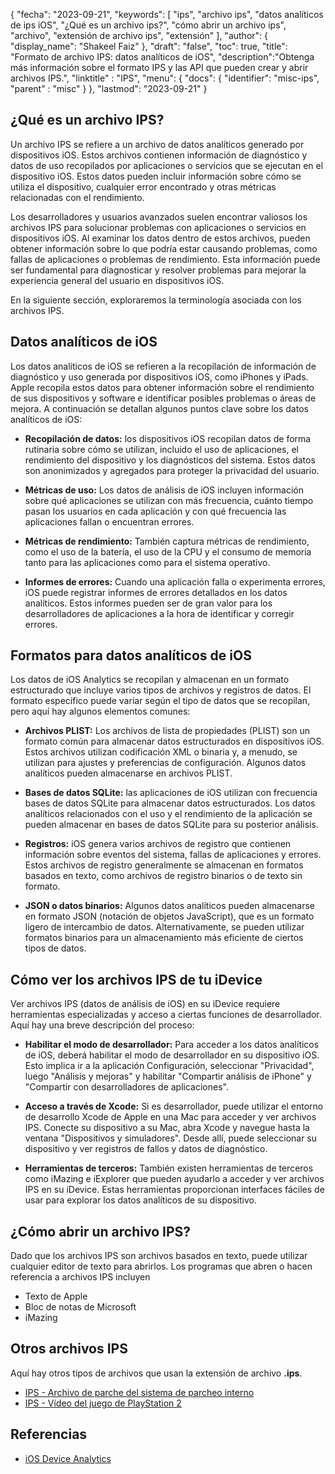 {
"fecha": "2023-09-21",
  "keywords": [
"ips",
"archivo ips",
"datos analíticos de ips iOS",
"¿Qué es un archivo ips?",
"cómo abrir un archivo ips",
"archivo",
"extensión de archivo ips",
"extensión"
],
  "author": {
"display_name": "Shakeel Faiz"
},
"draft": "false",
"toc": true,
"title": "Formato de archivo IPS: datos analíticos de iOS",
  "description":"Obtenga más información sobre el formato IPS y las API que pueden crear y abrir archivos IPS.",
"linktitle" :  "IPS",
  "menu": {
    "docs": {
      "identifier": "misc-ips",
"parent" : "misc"
}
},
"lastmod": "2023-09-21"
}

## ¿Qué es un archivo IPS?

Un archivo IPS se refiere a un archivo de datos analíticos generado por dispositivos iOS. Estos archivos contienen información de diagnóstico y datos de uso recopilados por aplicaciones o servicios que se ejecutan en el dispositivo iOS. Estos datos pueden incluir información sobre cómo se utiliza el dispositivo, cualquier error encontrado y otras métricas relacionadas con el rendimiento.

Los desarrolladores y usuarios avanzados suelen encontrar valiosos los archivos IPS para solucionar problemas con aplicaciones o servicios en dispositivos iOS. Al examinar los datos dentro de estos archivos, pueden obtener información sobre lo que podría estar causando problemas, como fallas de aplicaciones o problemas de rendimiento. Esta información puede ser fundamental para diagnosticar y resolver problemas para mejorar la experiencia general del usuario en dispositivos iOS.

En la siguiente sección, exploraremos la terminología asociada con los archivos IPS.

## Datos analíticos de iOS

Los datos analíticos de iOS se refieren a la recopilación de información de diagnóstico y uso generada por dispositivos iOS, como iPhones y iPads. Apple recopila estos datos para obtener información sobre el rendimiento de sus dispositivos y software e identificar posibles problemas o áreas de mejora. A continuación se detallan algunos puntos clave sobre los datos analíticos de iOS:

- **Recopilación de datos:** los dispositivos iOS recopilan datos de forma rutinaria sobre cómo se utilizan, incluido el uso de aplicaciones, el rendimiento del dispositivo y los diagnósticos del sistema. Estos datos son anonimizados y agregados para proteger la privacidad del usuario.

- **Métricas de uso:** Los datos de análisis de iOS incluyen información sobre qué aplicaciones se utilizan con más frecuencia, cuánto tiempo pasan los usuarios en cada aplicación y con qué frecuencia las aplicaciones fallan o encuentran errores.

- **Métricas de rendimiento:** También captura métricas de rendimiento, como el uso de la batería, el uso de la CPU y el consumo de memoria tanto para las aplicaciones como para el sistema operativo.

- **Informes de errores:** Cuando una aplicación falla o experimenta errores, iOS puede registrar informes de errores detallados en los datos analíticos. Estos informes pueden ser de gran valor para los desarrolladores de aplicaciones a la hora de identificar y corregir errores.

## Formatos para datos analíticos de iOS

Los datos de iOS Analytics se recopilan y almacenan en un formato estructurado que incluye varios tipos de archivos y registros de datos. El formato específico puede variar según el tipo de datos que se recopilan, pero aquí hay algunos elementos comunes:

- **Archivos PLIST:** Los archivos de lista de propiedades (PLIST) son un formato común para almacenar datos estructurados en dispositivos iOS. Estos archivos utilizan codificación XML o binaria y, a menudo, se utilizan para ajustes y preferencias de configuración. Algunos datos analíticos pueden almacenarse en archivos PLIST.

- **Bases de datos SQLite:** las aplicaciones de iOS utilizan con frecuencia bases de datos SQLite para almacenar datos estructurados. Los datos analíticos relacionados con el uso y el rendimiento de la aplicación se pueden almacenar en bases de datos SQLite para su posterior análisis.

- **Registros:** iOS genera varios archivos de registro que contienen información sobre eventos del sistema, fallas de aplicaciones y errores. Estos archivos de registro generalmente se almacenan en formatos basados en texto, como archivos de registro binarios o de texto sin formato.

- **JSON o datos binarios:** Algunos datos analíticos pueden almacenarse en formato JSON (notación de objetos JavaScript), que es un formato ligero de intercambio de datos. Alternativamente, se pueden utilizar formatos binarios para un almacenamiento más eficiente de ciertos tipos de datos.

## Cómo ver los archivos IPS de tu iDevice

Ver archivos IPS (datos de análisis de iOS) en su iDevice requiere herramientas especializadas y acceso a ciertas funciones de desarrollador. Aquí hay una breve descripción del proceso:

- **Habilitar el modo de desarrollador:** Para acceder a los datos analíticos de iOS, deberá habilitar el modo de desarrollador en su dispositivo iOS. Esto implica ir a la aplicación Configuración, seleccionar "Privacidad", luego "Análisis y mejoras" y habilitar "Compartir análisis de iPhone" y "Compartir con desarrolladores de aplicaciones".

- **Acceso a través de Xcode:** Si es desarrollador, puede utilizar el entorno de desarrollo Xcode de Apple en una Mac para acceder y ver archivos IPS. Conecte su dispositivo a su Mac, abra Xcode y navegue hasta la ventana "Dispositivos y simuladores". Desde allí, puede seleccionar su dispositivo y ver registros de fallos y datos de diagnóstico.

- **Herramientas de terceros:** También existen herramientas de terceros como iMazing e iExplorer que pueden ayudarlo a acceder y ver archivos IPS en su iDevice. Estas herramientas proporcionan interfaces fáciles de usar para explorar los datos analíticos de su dispositivo.

## ¿Cómo abrir un archivo IPS?

Dado que los archivos IPS son archivos basados en texto, puede utilizar cualquier editor de texto para abrirlos. Los programas que abren o hacen referencia a archivos IPS incluyen

- Texto de Apple
- Bloc de notas de Microsoft
- iMazing

## Otros archivos IPS

Aquí hay otros tipos de archivos que usan la extensión de archivo **.ips**.

- [IPS - Archivo de parche del sistema de parcheo interno](/es/game/ips/)
- [IPS - Vídeo del juego de PlayStation 2](/es/game/ips-ps2/)

## Referencias
* [iOS Device Analytics](https://www.apple.com/legal/privacy/data/en/device-analytics/)
